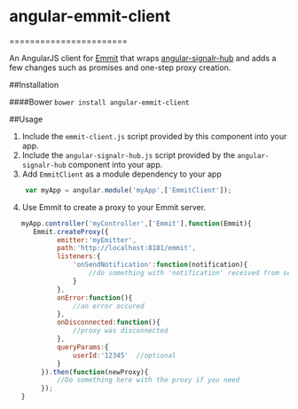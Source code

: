 # angular-emmit-client
=======================

An AngularJS client for [Emmit](https://github.com/EIrwin/Emmit) that wraps [angular-signalr-hub](https://github.com/JustMaier/angular-signalr-hub) and adds a few changes such as promises and one-step proxy creation.

##Installation

####Bower
`bower install angular-emmit-client`

##Usage

1. Include the `emmit-client.js` script provided by this component into your app.
2. Include the `angular-signalr-hub.js` script provided by the `angular-signalr-hub` component into your app.
3. Add `EmmitClient` as a module dependency to your app
```javascript
    var myApp = angular.module('myApp',['EmmitClient']);
```    
4. Use Emmit to create a proxy to your Emmit server.
```javascript
   myApp.controller('myController',['Emmit'],function(Emmit){
      Emmit.createProxy({
            emitter:'myEmitter',
            path:'http://localhost:8181/emmit',
            listeners:{
                'onSendNotification':function(notification){
                    //do something with 'notification' received from server
                }
            },
            onError:function(){
                //an error occured
            },
            onDisconnected:function(){
                //proxy was disconnected
            },
            queryParams:{
                userId:'12345'  //optional
            }
        }).then(function(newProxy){
            //Do something here with the proxy if you need
        });
   }
```

